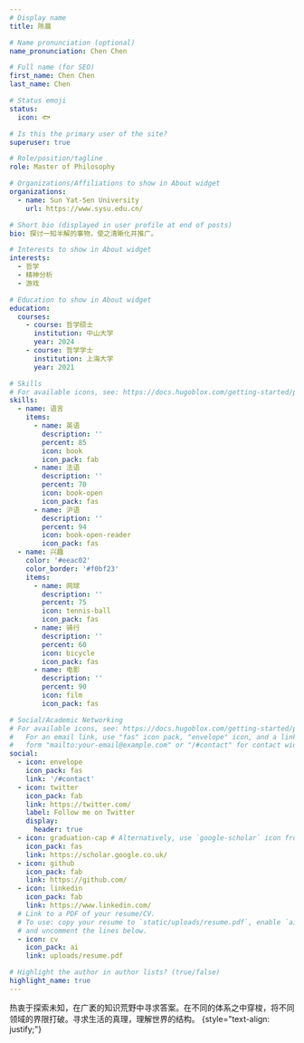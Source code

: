 ```yaml
---
# Display name
title: 陈晨

# Name pronunciation (optional)
name_pronunciation: Chen Chen

# Full name (for SEO)
first_name: Chen Chen
last_name: Chen

# Status emoji
status:
  icon: 🐟

# Is this the primary user of the site?
superuser: true

# Role/position/tagline
role: Master of Philosophy

# Organizations/Affiliations to show in About widget
organizations:
  - name: Sun Yat-Sen University
    url: https://www.sysu.edu.cn/

# Short bio (displayed in user profile at end of posts)
bio: 探讨一知半解的事物，使之清晰化并推广。

# Interests to show in About widget
interests:
  - 哲学
  - 精神分析
  - 游戏

# Education to show in About widget
education:
  courses:
    - course: 哲学硕士
      institution: 中山大学
      year: 2024
    - course: 哲学学士
      institution: 上海大学
      year: 2021

# Skills
# For available icons, see: https://docs.hugoblox.com/getting-started/page-builder/#icons
skills:
  - name: 语言
    items:
      - name: 英语
        description: ''
        percent: 85
        icon: book
        icon_pack: fab
      - name: 法语
        description: ''
        percent: 70
        icon: book-open
        icon_pack: fas
      - name: 沪语
        description: ''
        percent: 94
        icon: book-open-reader
        icon_pack: fas
  - name: 兴趣
    color: '#eeac02'
    color_border: '#f0bf23'
    items:
      - name: 网球
        description: ''
        percent: 75
        icon: tennis-ball
        icon_pack: fas
      - name: 骑行
        description: ''
        percent: 60
        icon: bicycle
        icon_pack: fas
      - name: 电影
        description: ''
        percent: 90
        icon: film
        icon_pack: fas

# Social/Academic Networking
# For available icons, see: https://docs.hugoblox.com/getting-started/page-builder/#icons
#   For an email link, use "fas" icon pack, "envelope" icon, and a link in the
#   form "mailto:your-email@example.com" or "/#contact" for contact widget.
social:
  - icon: envelope
    icon_pack: fas
    link: '/#contact'
  - icon: twitter
    icon_pack: fab
    link: https://twitter.com/
    label: Follow me on Twitter
    display:
      header: true
  - icon: graduation-cap # Alternatively, use `google-scholar` icon from `ai` icon pack
    icon_pack: fas
    link: https://scholar.google.co.uk/
  - icon: github
    icon_pack: fab
    link: https://github.com/
  - icon: linkedin
    icon_pack: fab
    link: https://www.linkedin.com/
  # Link to a PDF of your resume/CV.
  # To use: copy your resume to `static/uploads/resume.pdf`, enable `ai` icons in `params.yaml`,
  # and uncomment the lines below.
  - icon: cv
    icon_pack: ai
    link: uploads/resume.pdf

# Highlight the author in author lists? (true/false)
highlight_name: true
---
```


热衷于探索未知，在广袤的知识荒野中寻求答案。在不同的体系之中穿梭，将不同领域的界限打破。寻求生活的真理，理解世界的结构。
{style="text-align: justify;"}

